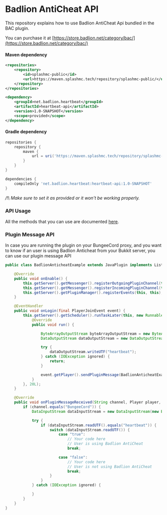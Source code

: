 # Badlion AntiCheat API

This repository explains how to use Badlion AntiCheat Api bundled in the BAC plugin.

You can purchase it at [https://store.badlion.net/category/bac/](https://store.badlion.net/category/bac/)

#### Maven dependency
```xml
<repositories>
    <repository>
        <id>splashmc-public</id>
        <url>https://maven.splashmc.tech/repository/splashmc-public/</url>
    </repository>
</repositories>

<dependency>
    <groupId>net.badlion.heartbeat</groupId>
    <artifactId>heartbeat-api</artifactId>
    <version>1.0-SNAPSHOT</version>
    <scope>provided</scope>
</dependency>
```

#### Gradle dependency
```groovy
repositories {
    repository {
        maven {
            url = uri('https://maven.splashmc.tech/repository/splashmc-public/')
        }
    }
}

dependencies {
    compileOnly 'net.badlion.heartbeat:heartbeat-api:1.0-SNAPSHOT'
}
```

*/!\ Make sure to set it as provided or it won't be working properly.*

### API Usage

All the methods that you can use are documented [here](https://github.com/SplashMC-Network/BACPluginAPI/blob/master/src/main/java/net/badlion/heartbeatapi/HeartbeatApi.java).

### Plugin Message API

In case you are running the plugin on your BungeeCord proxy, and you want to know if an user is using Badlion Anticheat from your Bukkit server, you can use our plugin message API

```java
public class BadlionAnticheatExample extends JavaPlugin implements Listener, PluginMessageListener {

    @Override
    public void onEnable() {
        this.getServer().getMessenger().registerOutgoingPluginChannel(this, "BungeeCord");
        this.getServer().getMessenger().registerIncomingPluginChannel(this, "BungeeCord", this);
        this.getServer().getPluginManager().registerEvents(this, this);
    }

    @EventHandler
    public void onLogin(final PlayerJoinEvent event) {
        this.getServer().getScheduler().runTaskLater(this, new Runnable() {
            @Override
            public void run() {

                ByteArrayOutputStream byteArrayOutputStream = new ByteArrayOutputStream();
                DataOutputStream dataOutputStream = new DataOutputStream(byteArrayOutputStream);

                try {
                    dataOutputStream.writeUTF("heartbeat");
                } catch (IOException ignored) {
                    return;
                }

                event.getPlayer().sendPluginMessage(BadlionAnticheatExample.this, "BungeeCord", byteArrayOutputStream.toByteArray());
            }
        }, 20L);
    }

    @Override
    public void onPluginMessageReceived(String channel, Player player, byte[] bytes) {
        if (channel.equals("BungeeCord")) {
            DataInputStream dataInputStream = new DataInputStream(new ByteArrayInputStream(bytes));

            try {
                if (dataInputStream.readUTF().equals("heartbeat")) {
                    switch (dataInputStream.readUTF()) {
                        case "true":
                            // Your code here
                            // User is using Badlion AntiCheat
                            break;

                        case "false":
                            // Your code here
                            // User is not using Badlion AntiCheat
                            break;
                    }
                }
            } catch (IOException ignored) {

            }
        }
    }
}

```

